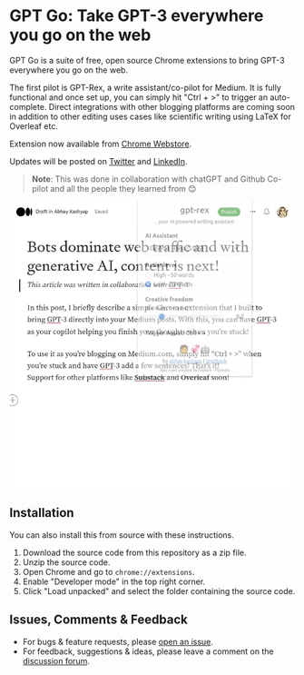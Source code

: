# GPT Go: Take GPT-3 everywhere you go on the web

GPT Go is a suite of free, open source Chrome extensions to bring GPT-3 everywhere you go on the web.

The first pilot is GPT-Rex, a write assistant/co-pilot for Medium.
It is fully functional and once set up, you can simply hit "Ctrl + >" to trigger an auto-complete.
Direct integrations with other blogging platforms are coming soon in addition to other editing uses cases like scientific writing using LaTeX for Overleaf etc.

Extension now available from [Chrome Webstore](https://chrome.google.com/webstore/detail/gpt-rex-ai-assist-for-blo/occhafcmdjiieioboagohfigolecoeag).

Updates will be posted on [Twitter](https://twitter.com/hayabhay) and [LinkedIn](https://www.linkedin.com/in/abhaykashyap12/).

> **Note**: This was done in collaboration with chatGPT and Github Co-pilot and all the people they learned from 😊

![GPT-Rex Demo](/assets/demo.gif)

## Installation

You can also install this from source with these instructions.

1. Download the source code from this repository as a zip file.
2. Unzip the source code.
3. Open Chrome and go to `chrome://extensions`.
4. Enable "Developer mode" in the top right corner.
5. Click "Load unpacked" and select the folder containing the source code.

## Issues, Comments & Feedback

- For bugs & feature requests, please [open an issue](https://github.com/hayabhay/gpt-go/issues/new/choose).
- For feedback, suggestions & ideas, please leave a comment on the [discussion forum](https://github.com/hayabhay/gpt-go/discussions).
